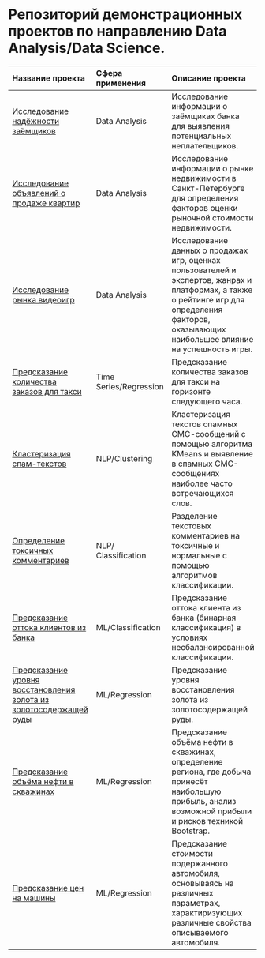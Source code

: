 # Репозиторий демонстрационных проектов по направлению Data Analysis/Data Science.

| Название проекта          |Сфера применения   |Описание проекта             | Используемые библиотеки     |
| :------------------------ |:----------------- |:----------------------------|:----------------------------|
| [Исследование надёжности заёмщиков](https://github.com/AlexeiGrib/yandex_empl/tree/main/Customer_outflow%20(analytics)) |Data Analysis| Исследование информации о заёмщиках банка для выявления потенциальных неплательщиков. |pandas|
| [Исследование объявлений о продаже квартир](https://github.com/AlexeiGrib/yandex_empl/tree/main/Real_estate_research%20(analytics)) |Data Analysis| Исследование информации о рынке недвижимости в Санкт-Петербурге для определения факторов оценки рыночной стоимости недвижимости. |pandas, matplotlib|
| [Исследование рынка видеоигр](https://github.com/AlexeiGrib/yandex_empl/tree/main/Videogames_research%20(analytics)) |Data Analysis| Исследование данных о продажах игр, оценках пользователей и экспертов, жанрах и платформах, а также о рейтинге игр для определения факторов, оказывающих наибольшее влияние на успешность игры. |pandas, scipy, matplotlib|
| [Предсказание количества заказов для такси](https://github.com/AlexeiGrib/yandex_empl/tree/main/Time_Series_the_number_of_orders_prediction) |Time Series/Regression| Предсказание количества заказов для такси на горизонте следующего часа. |pandas, numpy, statsmodels, sklearn, matplotlib|
| [Кластеризация спам-текстов](https://github.com/AlexeiGrib/yandex_empl/tree/main/NLP_spam%20clustering) |NLP/Clustering|Кластеризация текстов спамных СМС-сообщений с помощью алгоритма KMeans и выявление в спамных СМС-сообщениях наиболее часто встречающихся слов. |pandas, re, nltk, sklearn, matplotlib, wordcloud|
| [Определение токсичных комментариев](https://github.com/AlexeiGrib/yandex_empl/tree/main/NLP_toxic_comments_classification) |NLP/Сlassification| Разделение текстовых комментариев на токсичные и нормальные с помощью алгоритмов классификации. |pandas, numpy, re, nltk, sklearn, matplotlib|
| [Предсказание оттока клиентов из банка](https://github.com/AlexeiGrib/yandex_empl/tree/main/Customer_outflow%20(ML)) |ML/Сlassification| Предсказание оттока клиента из банка (бинарная классификация) в условиях несбалансированной классификации. |pandas, numpy, sklearn, matplotlib|
| [Предсказание уровня восстановления золота из золотосодержащей руды](https://github.com/AlexeiGrib/yandex_empl/tree/main/Gold_recovery) |ML/Regression| Предсказание уровня восстановления золота из золотосодержащей руды. |pandas, numpy, sklearn, matplotlib|
| [Предсказание объёма нефти в скважинах](https://github.com/AlexeiGrib/yandex_empl/tree/main/Predicting_oil_volumes) |ML/Regression| Предсказание объёма нефти в скважинах, определение региона, где добыча принесёт наибольшую прибыль, анализ возможной прибыли и рисков техникой Bootstrap. |pandas, numpy, sklearn, matplotlib|
| [Предсказание цен на машины](https://github.com/AlexeiGrib/personal_projects/tree/main/Cars_price_prediction) |ML/Regression| Предсказание стоимости подержанного автомобиля, основываясь на различных параметрах, характиризующих различные свойства описываемого автомобиля. |pandas, numpy, sklearn, matplotlib, seaborn, LightGBM, CatBoost|
